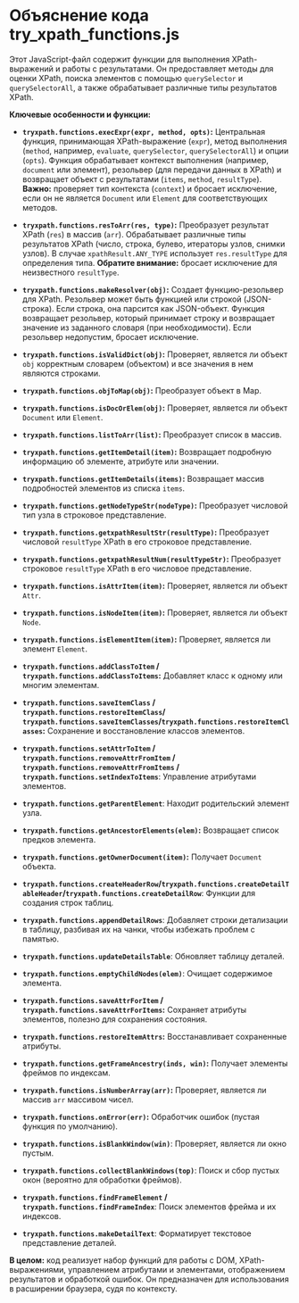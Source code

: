 # Объяснение кода try_xpath_functions.js

Этот JavaScript-файл содержит функции для выполнения XPath-выражений и работы с результатами.  Он предоставляет методы для оценки XPath, поиска элементов с помощью `querySelector` и `querySelectorAll`, а также обрабатывает различные типы результатов XPath.

**Ключевые особенности и функции:**

* **`tryxpath.functions.execExpr(expr, method, opts)`:** Центральная функция, принимающая XPath-выражение (`expr`), метод выполнения (`method`, например, `evaluate`, `querySelector`, `querySelectorAll`) и опции (`opts`).  Функция обрабатывает контекст выполнения (например, `document` или элемент), резольвер (для передачи данных в XPath) и возвращает объект с результатами (`items`, `method`, `resultType`).  **Важно:** проверяет тип контекста (`context`) и бросает исключение, если он не является `Document` или `Element` для соответствующих методов.

* **`tryxpath.functions.resToArr(res, type)`:** Преобразует результат XPath (`res`) в массив (`arr`).  Обрабатывает различные типы результатов XPath (число, строка, булево, итераторы узлов, снимки узлов).  В случае `xpathResult.ANY_TYPE` использует `res.resultType` для определения типа.  **Обратите внимание:** бросает исключение для неизвестного `resultType`.

* **`tryxpath.functions.makeResolver(obj)`:** Создает функцию-резольвер для XPath.  Резольвер может быть функцией или строкой (JSON-строка).  Если строка, она парсится как JSON-объект.  Функция возвращает резольвер, который принимает строку и возвращает значение из заданного словаря (при необходимости).  Если резольвер недопустим, бросает исключение.

* **`tryxpath.functions.isValidDict(obj)`:** Проверяет, является ли объект `obj` корректным словарем (объектом) и все значения в нем являются строками.

* **`tryxpath.functions.objToMap(obj)`:** Преобразует объект в Map.

* **`tryxpath.functions.isDocOrElem(obj)`:** Проверяет, является ли объект `Document` или `Element`.

* **`tryxpath.functions.listToArr(list)`:** Преобразует список в массив.

* **`tryxpath.functions.getItemDetail(item)`:** Возвращает подробную информацию об элементе, атрибуте или значении.

* **`tryxpath.functions.getItemDetails(items)`:** Возвращает массив подробностей элементов из списка `items`.

* **`tryxpath.functions.getNodeTypeStr(nodeType)`:** Преобразует числовой тип узла в строковое представление.

* **`tryxpath.functions.getxpathResultStr(resultType)`:** Преобразует числовой `resultType` XPath в его строковое представление.

* **`tryxpath.functions.getxpathResultNum(resultTypeStr)`:** Преобразует строковое `resultType` XPath в его числовое представление.

* **`tryxpath.functions.isAttrItem(item)`:** Проверяет, является ли объект `Attr`.

* **`tryxpath.functions.isNodeItem(item)`:** Проверяет, является ли объект `Node`.

* **`tryxpath.functions.isElementItem(item)`:** Проверяет, является ли элемент `Element`.

* **`tryxpath.functions.addClassToItem` / `tryxpath.functions.addClassToItems`:** Добавляет класс к одному или многим элементам.

* **`tryxpath.functions.saveItemClass` / `tryxpath.functions.restoreItemClass`/ `tryxpath.functions.saveItemClasses`/`tryxpath.functions.restoreItemClasses`:**  Сохранение и восстановление классов элементов.

* **`tryxpath.functions.setAttrToItem` / `tryxpath.functions.removeAttrFromItem` / `tryxpath.functions.removeAttrFromItems` / `tryxpath.functions.setIndexToItems`**:  Управление атрибутами элементов.

* **`tryxpath.functions.getParentElement`**: Находит родительский элемент узла.

* **`tryxpath.functions.getAncestorElements(elem)`:** Возвращает список предков элемента.

* **`tryxpath.functions.getOwnerDocument(item)`:** Получает `Document` объекта.

* **`tryxpath.functions.createHeaderRow`/`tryxpath.functions.createDetailTableHeader`/`tryxpath.functions.createDetailRow`**:  Функции для создания строк таблиц.

* **`tryxpath.functions.appendDetailRows`**: Добавляет строки детализации в таблицу, разбивая их на чанки, чтобы избежать проблем с памятью.

* **`tryxpath.functions.updateDetailsTable`**: Обновляет таблицу деталей.

* **`tryxpath.functions.emptyChildNodes(elem)`**: Очищает содержимое элемента.

* **`tryxpath.functions.saveAttrForItem` / `tryxpath.functions.saveAttrForItems`:** Сохраняет атрибуты элементов, полезно для сохранения состояния.

* **`tryxpath.functions.restoreItemAttrs`:** Восстанавливает сохраненные атрибуты.

* **`tryxpath.functions.getFrameAncestry(inds, win)`:** Получает элементы фреймов по индексам.

* **`tryxpath.functions.isNumberArray(arr)`:** Проверяет, является ли массив `arr` массивом чисел.

* **`tryxpath.functions.onError(err)`:** Обработчик ошибок (пустая функция по умолчанию).

* **`tryxpath.functions.isBlankWindow(win)`**: Проверяет, является ли окно пустым.

* **`tryxpath.functions.collectBlankWindows(top)`**:  Поиск и сбор пустых окон (вероятно для обработки фреймов).

* **`tryxpath.functions.findFrameElement` / `tryxpath.functions.findFrameIndex`**: Поиск элементов фрейма и их индексов.

* **`tryxpath.functions.makeDetailText`**: Форматирует текстовое представление деталей.

**В целом:**  код реализует набор функций для работы с DOM, XPath-выражениями, управлением атрибутами и элементами, отображением результатов и обработкой ошибок.  Он предназначен для использования в расширении браузера, судя по контексту.